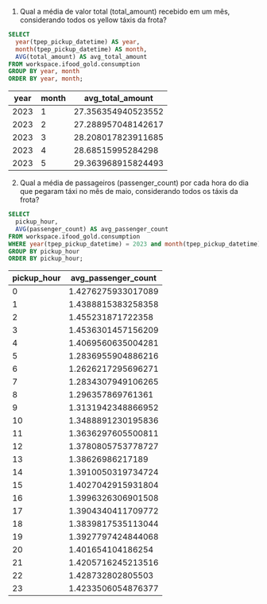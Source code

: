 1. Qual a média de valor total (total_amount) recebido em um mês, considerando todos os yellow táxis da frota?

```sql
SELECT
  year(tpep_pickup_datetime) AS year,
  month(tpep_pickup_datetime) AS month,
  AVG(total_amount) AS avg_total_amount
FROM workspace.ifood_gold.consumption
GROUP BY year, month
ORDER BY year, month;
```

| year | month | avg_total_amount |
| --- | --- | --- |
| 2023 | 1 | 27.356354940523552 |
| 2023 | 2 | 27.288957048142617 |
| 2023 | 3 | 28.208017823911685 |
| 2023 | 4 | 28.68515995284298 |
| 2023 | 5 | 29.363968915824493 |


2. Qual a média de passageiros (passenger_count) por cada hora do dia que pegaram táxi no mês de maio, considerando todos os táxis da frota?

```sql
SELECT
  pickup_hour,
  AVG(passenger_count) AS avg_passenger_count
FROM workspace.ifood_gold.consumption
WHERE year(tpep_pickup_datetime) = 2023 and month(tpep_pickup_datetime) = 5
GROUP BY pickup_hour
ORDER BY pickup_hour;
```

| pickup_hour | avg_passenger_count |
| --- | ---|
| 0 | 1.4276275933017089 |
| 1 | 1.4388815383258358 |
| 2 | 1.455231871722358 |
| 3 | 1.4536301457156209 |
| 4 | 1.4069560635004281 |
| 5 | 1.2836955904886216 |
| 6 | 1.2626217295696271 |
| 7 | 1.2834307949106265 |
| 8 | 1.296357869761361 |
| 9 | 1.3131942348866952 |
| 10 | 1.3488891230195836 |
| 11 | 1.3636297605500811 |
| 12 | 1.3780805753778727 |
| 13 | 1.38626986217189 |
| 14 | 1.3910050319734724 |
| 15 | 1.4027042915931804 |
| 16 | 1.3996326306901508 |
| 17 | 1.3904340411709772 |
| 18 | 1.3839817535113044 |
| 19 | 1.3927797424844068 |
| 20 | 1.401654104186254 |
| 21 | 1.4205716245213516 |
| 22 | 1.428732802805503 |
| 23 | 1.4233506054876377 |
